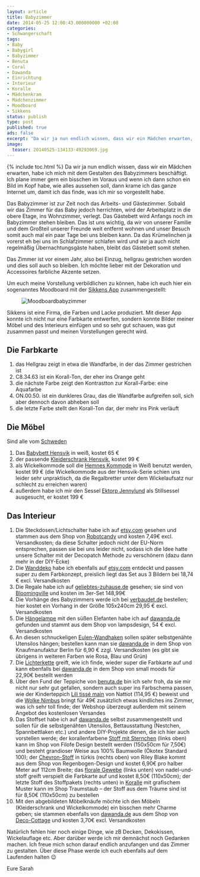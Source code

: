 ```yaml
---
layout: article
title: Babyzimmer
date: 2014-05-25 12:00:43.000000000 +02:00
categories:
- Schwangerschaft
tags:
- Baby
- Babygirl
- Babyzimmer
- Benuta
- Coral
- Dawanda
- Einrichtung
- Interieur
- Koralle
- Mädchenkram
- Mädchenzimmer
- Moodboard
- Sikkens
status: publish
type: post
published: true
ads: false
excerpt: "Da wir ja nun endlich wissen, dass wir ein Mädchen erwarten, habe ich mich mit dem Gestalten des Babyzimmers beschäftigt. Ich plane immer gern ein bisschen im Voraus und wenn ich dann schon ein Bild im Kopf habe, wie alles aussehen soll, dann krame ich das ganze Internet um, damit ich das finde, was ich mir so vorgestellt habe."
image:
  teaser: 20140525-134133-49293069.jpg
---
```

{% include toc.html %}
Da wir ja nun endlich wissen, dass wir ein Mädchen erwarten, habe ich mich mit dem Gestalten des Babyzimmers beschäftigt. Ich plane immer gern ein bisschen im Voraus und wenn ich dann schon ein Bild im Kopf habe, wie alles aussehen soll, dann krame ich das ganze Internet um, damit ich das finde, was ich mir so vorgestellt habe.

Das Babyzimmer ist zur Zeit noch das Arbeits- und Gästezimmer. Sobald wir das Zimmer für das Baby jedoch herrichten, wird der Arbeitsplatz in die obere Etage, ins Wohnzimmer, verlegt. Das Gästebett wird Anfangs noch im Babyzimmer stehen bleiben. Das ist uns wichtig, da wir von unserer Familie und dem Großteil unserer Freunde weit entfernt wohnen und unser Besuch somit auch mal ein paar Tage bei uns bleiben kann.
Da das Krümelinchen ja vorerst eh bei uns im Schlafzimmer schlafen wird und wir ja auch nicht regelmäßig Übernachtungsgäste haben, bleibt das Gästebett somit stehen.

Das Zimmer ist vor einem Jahr, also bei Einzug, hellgrau gestrichen worden und dies soll auch so bleiben. Ich möchte lieber mit der Dekoration und Accessoires farbliche Akzente setzen.

Um euch meine Vorstellung verbildlichen zu können, habe ich euch hier ein sogenanntes Moodboard mit der [Sikkens App](http://www.sikkens.de/service/apps) zusammengestellt:

<figure>
	<img src="{{ site.url }}/images/20140525-134133-49293069.jpg" alt="Moodboardbabyzimmer" />
</figure>

Sikkens ist eine Firma, die Farben und Lacke produziert. Mit dieser App konnte ich nicht nur eine Farbkarte entwerfen, sondern konnte Bilder meiner Möbel und des Interieurs einfügen und so sehr gut schauen, was gut zusammen passt und meinen Vorstellungen gerecht wird.

## Die Farbkarte

1. das Hellgrau zeigt in etwa die Wandfarbe, in der das Zimmer gestrichen ist
2. C8.34.63 ist ein Korall-Ton, der eher ins Orange geht
3. die nächste Farbe zeigt den Kontrastton zur Korall-Farbe: eine Aquafarbe
4. ON.00.50. ist ein dunkleres Grau, das die Wandfarbe aufgreifen soll, sich aber dennoch davon abheben soll
5. die letzte Farbe stellt den Korall-Ton dar, der mehr ins Pink verläuft

## Die Möbel

Sind alle vom [Schweden](http://www.ikea.com/de/de/)

1. Das [Babybett Hensvik](http://www.ikea.com/de/de/catalog/products/20248533/) in weiß, kostet 65 €
2. der passende [Kleiderschrank Hensvik](http://www.ikea.com/de/de/catalog/products/90111391/), kostet 99 €
3. als Wickelkommode soll die [Hemnes Kommode](http://www.ikea.com/de/de/catalog/products/10242635/) in Weiß benutzt werden, kostet 99 € (die Wickelkommode aus der Hensvik-Serie schien uns leider sehr unpraktisch, da die Regalbretter unter dem Wickelaufsatz nur schlecht zu erreichen waren)
4. außerdem habe ich mir den Sessel [Ektorp Jennylund](http://www.ikea.com/de/de/catalog/products/S29894872/) als Stillsessel ausgesucht, er kostet 199 €

## Das Interieur


1.  Die Steckdosen/Lichtschalter habe ich auf [etsy.com](https://www.etsy.com/de/?ref=si_home) gesehen und stammen aus dem Shop von [Robotcandy](https://www.etsy.com/de/listing/156172730/lily-of-the-valley-leichte-schalter?ref=shop_home_active_4) und kosten 7,49€ excl. Versandkosten; da diese Schalter jedoch nicht der EU-Norm entsprechen, passen sie bei uns leider nicht, sodass ich die Idee hatte unsere Schalter mit der Decopatch Methode zu verschönern (dazu dann mehr in der DIY-Ecke)
2.  Die [Wanddeko](https://www.etsy.com/de/listing/179590690/baby-nursery-wall-art-aqua-coral-gray) habe ich ebenfalls auf [etsy.com](http://www.etsy.com/) entdeckt und passen super zu dem Farbkonzept, preislich liegt das Set aus 3 Bildern bei 18,74 € excl. Versandkosten
3.  Die Regale habe ich auf [geliebtes-zuhause.de](http://www.geliebtes-zuhause.de/Bloomingville/Wohnen/Holzhaus-im-3er-Set-grau-lemon-rosa-von-Bloomingville::16103.html?utm_source=google_base&utm_medium=CPC&utm_campaign=psm_feed&gclid=CIPxsIW-tb4CFSEewwodrFsArQ) gesehen; sie sind von [Bloomingville](http://www.bloomingville.com/) und kosten im 3er-Set 148,99€
4.  Die Vorhänge des Babyzimmers werde ich bei [verbaudet.de](http://www.vertbaudet.de/organdy-vorhang-mit-applikationen-wei.htm?ProductId=704030002&FiltreCouleur=6350&t=1) bestellen; hier kostet ein Vorhang in der Größe 105x240cm 29,95 € excl. Versandkosten
5.  Die [Hängelampe](http://de.dawanda.com/product/8460474-Lampenschirm-mit-grau-weissen-Elefanten-Retro) mit den süßen Elefanten habe ich auf [dawanda.de](http://www.dawanda.de/) gefunden und stammt aus dem Shop von lampsdesign, 54 € excl. Versandkosten
6.  An diesen schnuckeligen [Eulen-Wandhaken](http://de.dawanda.com/product/58674339-Haken-Eule-weiss) sollen später selbstgenähte Utensilos hängen; bestellen kann man sie [dawanda.de](http://www.dawanda.de/) in dem Shop von Knaufmanufaktur Berlin für 6,90 € zzgl. Versandkosten (es gibt sie übrigens in weiteren Farben wie Rosa, Blau und Grün)
7.  Die [Lichterkette](http://de.dawanda.com/product/46205666-lichterkette---small-moods---komposition-34--) greift, wie ich finde, wieder super die Farbkarte auf und kann ebenfalls bei [dawanda.de](http://www.dawanda.de/) in dem Shop von small moods für 22,90€ bestellt werden
8.  Über den Fund der Teppiche von [benuta.de](http://www.benuta.de/) bin ich sehr froh, da sie mir nicht nur sehr gut gefallen, sondern auch super ins Farbschema passen, wie der Kinderteppich [Lili tissé main](http://www.benuta.de/kinderteppiche/kinderteppich_lili_tiss_main_i4_21979_0.htm) von Nattiot (114,95 €) beweist und die [Wolke Nimbus](http://www.benuta.de/kinderteppiche/kinderteppich_nimbus_i4_27441_0.htm) bringt für 49€ zusätzlich etwas kindliches ins Zimmer, was ich sehr toll finde; der Webshop überzeugt außerdem mit seinem Angebot des kostenlosen Versandes
9.  Das Stoffset habe ich auf [dawanda.de](http://www.dawanda.de/) selbst zusammengestellt und sollen für die selbstgenähten Utensilos, Bettausstattung (Nestchen, Spannbettlaken etc.) und andere DIY-Projekte dienen, die ich hier auch vorstellen werde; der korallenfarbene [Stoff mit Sternchen](http://de.dawanda.com/product/58544975-AU-Maison-Baumwollstoff-Star-Giant-Coral) (links oben) kann im Shop von Filofe Design bestellt werden (150x50cm für 7,50€) und besteht grandioser Weise aus 100% Baumwolle (Ökotex Standard 100);
der [Chevron-Stoff](http://de.dawanda.com/product/45308230-1380m-Riley-Blake-Chevron-tuerkis-large) in türkis (rechts oben) von Riley Blake kommt aus dem Shop von Regenbogen-Design und kostet 6,90€ pro halber Meter auf 112cm Breite; das [florale Gewebe](http://de.dawanda.com/product/62404479-Art-Gallery-Rapture-Euphloria-Coral) (links unten) von nadel-und-stoff greift verspielt die Farbkarte auf und kostet 8,50€ (110x50cm); der letzte Stoff des Stoffpakets (rechts unten) in [Koralle](http://de.dawanda.com/product/53705079-ab-50x110cm---Baumwollstoff-Bungalow-Empress) mit grafischem Muster kann im Shop Traumstaub – der Stoff aus dem Träume sind ist für 8,50€ (110x50cm) zu bestellen
10.   Mit den abgebildeten Möbelknäufe möchte ich den Möbeln (Kleiderschrank und Wickelkommode) ein bisschen mehr Charme geben; sie stammen ebenfalls von [dawanda.de](http://www.dawanda.de/) aus dem Shop von [Deco-Cottage](http://de.dawanda.com/shop/Deco-Cottage) und kosten 3,70€ excl. Versandkosten

Natürlich fehlen hier noch einige Dinge, wie zB Decken, Dekokissen, Wickelauflage etc. Aber darüber werde ich mir demnächst noch Gedanken machen. Ich freue mich schon darauf endlich anzufangen und das Zimmer zu gestalten. Über diese Phase werde ich euch ebenfalls auf dem Laufenden halten :wink:

Eure Sarah









